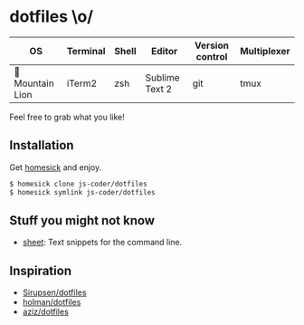 # dotfiles \o/


 OS             | Terminal | Shell | Editor         | Version control | Multiplexer
--------------- | -------- | ----- |--------------- | --------------  | ----------- 
 Mountain Lion | iTerm2   | zsh   | Sublime Text 2 | git             | tmux

Feel free to grab what you like!

## Installation

Get [homesick](http://github.com/technicalpickles/homesick) and enjoy.

```sh
$ homesick clone js-coder/dotfiles
$ homesick symlink js-coder/dotfiles
```

## Stuff you might not know

- [sheet](https://github.com/oscardelben/sheet): Text snippets for the command line.

## Inspiration

- [Sirupsen/dotfiles](https://github.com/Sirupsen/dotfiles)
- [holman/dotfiles](https://github.com/holman/dotfiles)
- [aziz/dotfiles](https://github.com/aziz/dotfiles)